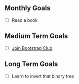 ## Monthly Goals
- [ ] Read a book

## Medium Term Goals
- [ ] [Join Bootstrap Club](https://mxcl.dev/bootstrap-club/)

## Long Term Goals
- [ ] Learn to invert that binary tree
